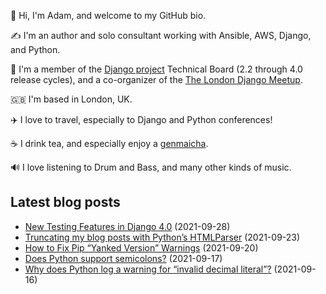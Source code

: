 <p>👋 Hi, I'm Adam, and welcome to my GitHub bio.</p>
<p>✍️ I'm an author and solo consultant working with Ansible, AWS, Django, and Python.</p>
<p>🦄 I'm a member of the <a class="reference external" href="https://www.djangoproject.com/foundation/teams/">Django project</a> Technical Board (2.2 through 4.0 release cycles), and a co-organizer of the <a class="reference external" href="https://www.djangolondon.com/">The London Django Meetup</a>.</p>
<p>🇬🇧 I'm based in London, UK.</p>
<p>✈️ I love to travel, especially to Django and Python conferences!</p>
<p>☕️ I drink tea, and especially enjoy a <a class="reference external" href="https://en.wikipedia.org/wiki/Genmaicha">genmaicha</a>.</p>
<p>🔊 I love listening to Drum and Bass, and many other kinds of music.</p>

## Latest blog posts

* [New Testing Features in Django 4.0](https://adamj.eu/tech/2021/09/28/new-testing-features-in-django-4.0/) (2021-09-28)
* [Truncating my blog posts with Python’s HTMLParser](https://adamj.eu/tech/2021/09/23/truncating-my-blog-posts-with-html-parser/) (2021-09-23)
* [How to Fix Pip “Yanked Version” Warnings](https://adamj.eu/tech/2021/09/20/how-to-fix-pip-yanked-version-warnings/) (2021-09-20)
* [Does Python support semicolons?](https://adamj.eu/tech/2021/09/17/does-python-support-semicolons/) (2021-09-17)
* [Why does Python log a warning for “invalid decimal literal”?](https://adamj.eu/tech/2021/09/16/why-does-python-log-a-warning-for-invalid-decimal-literal/) (2021-09-16)